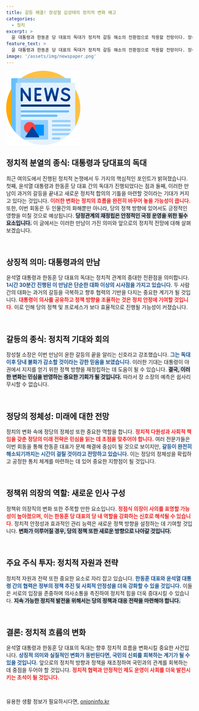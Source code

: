 ```yaml
---
title: 갈등 해결! 장성철 김성태의 정치적 변화 예고
categories:
  - 정치
excerpt: >
  윤 대통령과 한동훈 당 대표의 독대가 정치적 갈등 해소의 전환점으로 작용할 전망이다. 장성철 소장은 이 회동을 통해 당정관계가 재정립될 것이라고 예측하며, 정점식 정책위의장 교체도 가능성을 점쳤다. 그러나 박성태 실장은 갈등의 뿌리가 남아있다고 경고하며 복잡한 정치적 상황을 지적했다.
feature_text: >
  윤 대통령과 한동훈 당 대표의 독대가 정치적 갈등 해소의 전환점으로 작용할 전망이다. 장성철 소장은 이 회동을 통해 당정관계가 재정립될 것이라고 예측하며, 정점식 정책위의장 교체도 가능성을 점쳤다. 그러나 박성태 실장은 갈등의 뿌리가 남아있다고 경고하며 복잡한 정치적 상황을 지적했다.
image: '/assets/img/newspaper.png'
---
```


<p><img src="/assets/img/newspaper.png" alt="kimp 속보" /></p>

<h2 data-ke-size="size26">정치적 분열의 종식: 대통령과 당대표의 독대</h2>

<p data-ke-size="size16">최근 여의도에서 진행된 정치적 논쟁에서 두 가지의 핵심적인 포인트가 밝혀졌습니다. 첫째, 윤석열 대통령과 한동훈 당 대표 간의 독대가 진행되었다는 점과 둘째, 이러한 만남이 과거의 갈등을 끝내고 새로운 정치적 합의의 기틀을 마련할 것이라는 기대가 커지고 있다는 것입니다. <b><span style="color: #ee2323;">이러한 변화는 정치의 흐름을 완전히 바꾸어 놓을 가능성이 큽니다.</span></b> 또한, 이번 회동은 두 인물간의 화해뿐만 아니라, 당의 정책 방향에 있어서도 긍정적인 영향을 미칠 것으로 예상됩니다. <b><span style="background-color: #21538527;">당정관계의 재정립은 안정적인 국정 운영을 위한 필수 요소입니다.</span></b> 이 글에서는 이러한 만남이 가진 의미와 앞으로의 정치적 전망에 대해 살펴보겠습니다.</p>

<p data-ke-size="size16">&nbsp;</p>

<h2 data-ke-size="size26">상징적 의미: 대통령과의 만남</h2>

<p data-ke-size="size16">윤석열 대통령과 한동훈 당 대표의 독대는 정치적 관계의 중대한 전환점을 의미합니다. <b><span style="color: #1a5490;">1시간 30분간 진행된 이 만남은 단순한 대화 이상의 시사점을 가지고 있습니다.</span></b> 두 사람 간의 대화는 과거의 갈등을 극복하고 향후 협력의 기반을 다지는 중요한 계기가 될 것입니다. <b><span style="color: #ee2323;">대통령이 의사를 공유하고 정책 방향을 조율하는 것은 정치 안정에 기여할 것입니다.</span></b> 이로 인해 당의 정책 및 프로세스가 보다 효율적으로 진행될 가능성이 커졌습니다.</p>

<p data-ke-size="size16">&nbsp;</p>

<h2 data-ke-size="size26">갈등의 종식: 정치적 기대와 회의</h2>

<p data-ke-size="size16">장성철 소장은 이번 만남이 윤한 갈등의 끝을 알리는 신호라고 강조했습니다. <b><span style="color: #1a5490;">그는 독대 이후 당내 불화가 감소할 것이라는 강한 믿음을 보였습니다.</span></b> 이러한 기대는 대통령이 야권에서 지지를 얻기 위한 정책 방향을 재정립하는 데 도움이 될 수 있습니다. <b><span style="background-color: #21538527;">결국, 이러한 변화는 민심을 반영하는 중요한 기회가 될 것입니다.</span></b> 따라서 장 소장의 예측은 쉽사리 무시할 수 없습니다.</p>

<p data-ke-size="size16">&nbsp;</p>

<h2 data-ke-size="size26">정당의 정체성: 미래에 대한 전망</h2>

<p data-ke-size="size16">정치의 변화 속에 정당의 정체성 또한 중요한 역할을 합니다. <b><span style="color: #ee2323;">정치적 다원성과 사회적 책임을 갖춘 정당의 미래 전략은 민심을 읽는 데 초점을 맞추어야 합니다.</span></b> 여러 전문가들은 이번 회동을 통해 한동훈 대표가 문제 해결에 중심이 될 것으로 보이지만, <b><span style="color: #1a5490;">갈등이 완전히 해소되기까지는 시간이 걸릴 것이라고 전망하고 있습니다.</span></b> 이는 정당의 정체성을 확립하고 공정한 통치 체계를 마련하는 데 있어 중요한 지향점이 될 것입니다.</p>

<p data-ke-size="size16">&nbsp;</p>

<h2 data-ke-size="size26">정책위 의장의 역할: 새로운 인사 구성</h2>

<p data-ke-size="size16">정책위 의장직의 변화 또한 주목할 만한 요소입니다. <b><span style="color: #ee2323;">정점식 의장이 사의를 표명할 가능성이 높아졌으며, 이는 한동훈 당 대표의 당 내 역할을 강화하는 신호로 해석될 수 있습니다.</span></b> 정치적 안정성과 효과적인 관리 능력은 새로운 정책 방향을 설정하는 데 기여할 것입니다. <b><span style="background-color: #21538527;">변화가 이루어질 경우, 당의 정책 또한 새로운 방향으로 나아갈 것입니다.</span></b></p>

<p data-ke-size="size16">&nbsp;</p>

<h2 data-ke-size="size26">주요 주식 투자: 정치적 자원과 전략</h2>

<p data-ke-size="size16">정치적 자원과 전략 또한 중요한 요소로 자리 잡고 있습니다. <b><span style="color: #1a5490;">한동훈 대표와 윤석열 대통령 간의 협력은 정부의 정책 추진 및 사회적 안정성을 더욱 강화할 수 있을 것입니다.</span></b> 이들은 서로의 입장을 존중하며 의사소통을 촉진하여 정치적 힘을 더욱 증대시킬 수 있습니다. <b><span style="background-color: #21538527;">지속 가능한 정치적 발전을 위해서는 당의 정책과 대응 전략을 마련해야 합니다.</span></b></p>

<p data-ke-size="size16">&nbsp;</p>

<h2 data-ke-size="size26">결론: 정치적 흐름의 변화</h2>

<p data-ke-size="size16">윤석열 대통령과 한동훈 당 대표의 독대는 향후 정치적 흐름을 변화시킬 중요한 사건입니다. <b><span style="color: #1a5490;">상징적 의미와 실질적인 변화가 동반된다면, 국민의 신뢰를 회복하는 계기가 될 수 있을 것입니다.</span></b> 앞으로의 정치적 방향과 정책을 재조정하여 국민과의 관계를 회복하는 데 중점을 두어야 할 것입니다. <b><span style="color: #ee2323;">정치적 협력과 안정적인 제도 운영이 사회를 더욱 발전시키는 초석이 될 것입니다.</span></b></p>

<p data-ke-size="size16">&nbsp;</p>
유용한 생활 정보가 필요하시다면, <a href="https://onioninfo.kr" rel="dofollow">onioninfo.kr</a>


